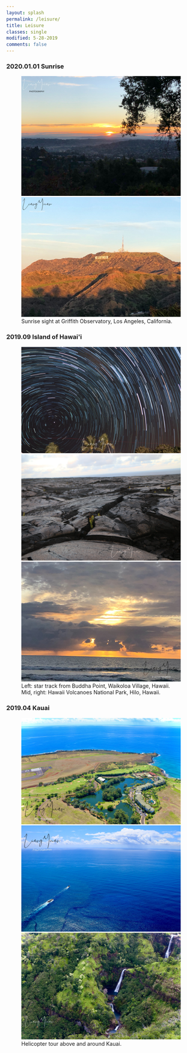 ```yaml
---
layout: splash
permalink: /leisure/
title: Leisure
classes: single
modified: 5-28-2019
comments: false
---
```


<style>
img {
    pointer-events: none;
}
</style>

<head>
<link rel="apple-touch-icon" sizes="180x180" href="/apple-touch-icon.png">
<link rel="icon" type="image/png" sizes="32x32" href="/favicon-32x32.png">
<link rel="icon" type="image/png" sizes="16x16" href="/favicon-16x16.png">
<link rel="manifest" href="/site.webmanifest">
<link rel="mask-icon" href="/safari-pinned-tab.svg" color="#5bbad5">
<meta name="msapplication-TileColor" content="#da532c">
<meta name="theme-color" content="#ffffff">
<head>


### 2020.01.01 Sunrise
<figure class="half">
  <img src="../assets/images/IMG_0503_signed.jpg" alt="my alt text"/>
  <img src="../assets/images/IMG_0517_signed.jpg" alt="my alt text"/>
  <figcaption>Sunrise sight at Griffith Observatory, Los Angeles, California.</figcaption>
</figure>

### 2019.09 Island of Hawai'i
<figure class="third">
  <img src="../assets/images/IMG_4830_signed.jpg" alt="my alt text"/>
  <img src="../assets/images/IMG_4573_signed.jpg" alt="my alt text"/>
  <img src="../assets/images/IMG_7744_signed.jpg" alt="my alt text"/>
  <figcaption>Left: star track from Buddha Point, Waikoloa Village, Hawaii. Mid, right: Hawaii Volcanoes National Park, Hilo, Hawaii.</figcaption>
</figure>


### 2019.04 Kauai
<figure class="third">
  <img src="../assets/images/IMG_2847_signed.jpg" alt="my alt text"/>
  <img src="../assets/images/IMG_2848_signed.jpg" alt="my alt text"/>
  <img src="../assets/images/IMG_2850_signed.jpg" alt="my alt text"/>
  <figcaption>Helicopter tour above and around Kauai.</figcaption>
</figure>


<!-- ### 2019.09 O‘ahu -->



<!-- ### 2019.09 Kauai  -->
